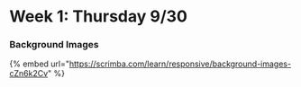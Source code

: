 # Week 1: Thursday 9/30

### Background Images

{% embed url="https://scrimba.com/learn/responsive/background-images-cZn6k2Cv" %}




